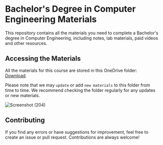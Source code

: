# Bachelor's Degree in Computer Engineering Materials

This repository contains all the materials you need to complete a Bachelor's degree in Computer Engineering, including notes, lab materials, paid videos and other resources.

## Accessing the Materials

All the materials for this course are stored in this OneDrive folder: [Download](https://khecedunp-my.sharepoint.com/:f:/g/personal/760307_khec_edu_np/EmkoweTh6gVLpbw_3ye3TCMBj3vswN7BqG0H9kUYZemZcw?e=eiTtJh). 

Please note that we may `update` or add `new materials` to this folder from time to time. We recommend checking the folder regularly for any updates or new materials.

![Screenshot (204)](https://user-images.githubusercontent.com/90265701/227777716-857d6842-5834-4976-870d-ea2e60f881ef.png)

## Contributing

If you find any errors or have suggestions for improvement, feel free to create an issue or pull request. Contributions are always welcome!
